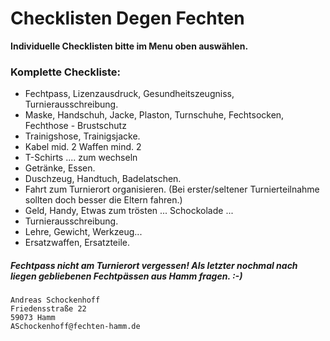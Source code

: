 # Checklisten Degen Fechten

**Individuelle Checklisten bitte im Menu oben auswählen.**

### Komplette Checkliste:
* Fechtpass, Lizenzausdruck, Gesundheitszeugniss, Turnierausschreibung.
* Maske, Handschuh, Jacke, Plaston, Turnschuhe, Fechtsocken, Fechthose - Brustschutz  
* Trainigshose, Trainigsjacke.
* Kabel mid. 2 Waffen mind. 2
* T-Schirts .... zum wechseln
* Getränke, Essen.
* Duschzeug, Handtuch, Badelatschen.
* Fahrt zum Turnierort organisieren. (Bei erster/seltener Turnierteilnahme sollten doch besser die Eltern fahren.)
* Geld, Handy, Etwas zum trösten ... Schockolade ...
* Turnierausschreibung.
* Lehre, Gewicht, Werkzeug...
* Ersatzwaffen, Ersatzteile.
##### Fechtpass nicht am Turnierort vergessen! Als letzter nochmal nach liegen gebliebenen Fechtpässen aus Hamm fragen. :-)

```
Andreas Schockenhoff
Friedensstraße 22
59073 Hamm
ASchockenhoff@fechten-hamm.de
```
